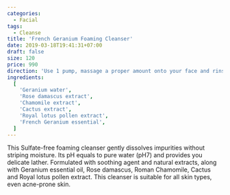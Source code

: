 ```yaml
---
categories:
  - Facial
tags:
  - Cleanse
title: 'French Geranium Foaming Cleanser'
date: 2019-03-18T19:41:31+07:00
draft: false
size: 120
price: 990
direction: 'Use 1 pump, massage a proper amount onto your face and rinse off with water. Day and night.'
ingredients:
  [
    'Geranium water',
    'Rose damascus extract',
    'Chamomile extract',
    'Cactus extract',
    'Royal lotus pollen extract',
    'French Geranium essential',
  ]
---
```


This Sulfate-free foaming cleanser gently dissolves impurities without striping moisture. Its pH equals to pure water (pH7) and provides you delicate lather. Formulated with soothing agent and natural extracts, along with Geranium essential oil, Rose damascus, Roman Chamomile, Cactus and Royal lotus pollen extract. This cleanser is suitable for all skin types, even acne-prone skin.

